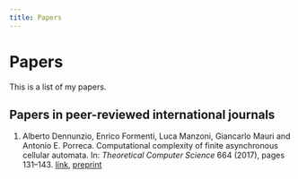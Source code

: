 ```yaml
---
title: Papers
---
```


Papers
======

This is a list of my papers.

Papers in peer-reviewed international journals
----------------------------------------------

1. Alberto Dennunzio, Enrico Formenti, Luca Manzoni, Giancarlo Mauri and Antonio E. Porreca. Computational complexity of finite asynchronous cellular automata. In: *Theoretical Computer Science* 664 (2017), pages 131–143. [link](https://doi.org/10.1016/j.tcs.2015.12.003), [preprint](complexity-of-finite-asynchronous-ca.pdf)

